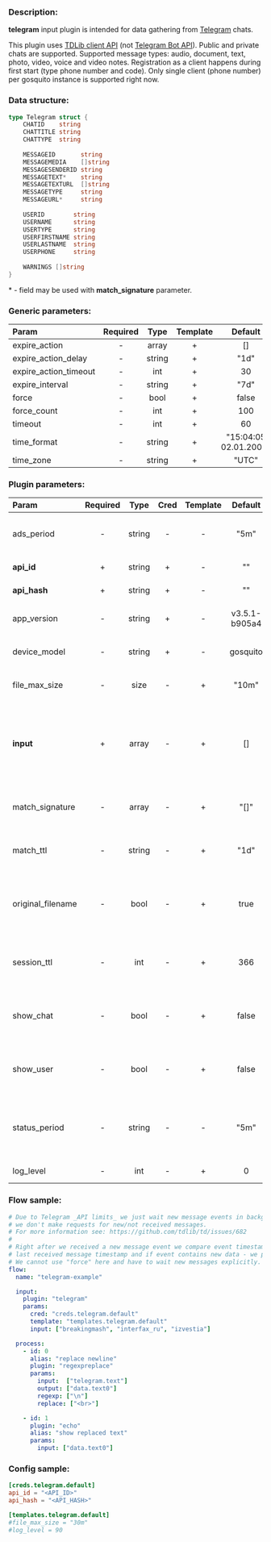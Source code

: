 ### Description:

**telegram** input plugin is intended for data gathering from [Telegram](https://telegram.org/) chats.    
  
This plugin uses [TDLib client API](https://core.telegram.org/tdlib) (not [Telegram Bot API](https://core.telegram.org/bots/api)). Public and private chats are supported. Supported message types: audio, document, text, photo, video, voice and video notes. Registration as a client happens during first start (type phone number and code). Only single client (phone number) per gosquito instance is supported right now.

### Data structure:

```go
type Telegram struct {
    CHATID    string
    CHATTITLE string
    CHATTYPE  string
    
    MESSAGEID       string
    MESSAGEMEDIA    []string
    MESSAGESENDERID string
    MESSAGETEXT*    string
    MESSAGETEXTURL  []string
    MESSAGETYPE     string
    MESSAGEURL*     string
    
    USERID        string
    USERNAME      string
    USERTYPE      string
    USERFIRSTNAME string
    USERLASTNAME  string
    USERPHONE     string
	
    WARNINGS []string
}
```

&ast; - field may be used with **match_signature** parameter.

### Generic parameters:

| Param                 | Required |  Type  | Template |        Default        |
|:----------------------|:--------:|:------:|:--------:|:---------------------:|
| expire_action         |    -     | array  |    +     |          []           |
| expire_action_delay   |    -     | string |    +     |         "1d"          |
| expire_action_timeout |    -     |  int   |    +     |          30           |
| expire_interval       |    -     | string |    +     |         "7d"          |
| force                 |    -     |  bool  |    +     |         false         |
| force_count           |    -     |  int   |    +     |          100          |
| timeout               |    -     |  int   |    +     |          60           |
| time_format           |    -     | string |    +     | "15:04:05 02.01.2006" |
| time_zone             |    -     | string |    +     |         "UTC"         |


### Plugin parameters:

| Param               | Required   | Type     | Cred   | Template   | Default         | Example              | Description                                                                                                  |
| :------------------ | :--------: | :------: | :----: | :--------: | :-------------: | :------------------: | :----------------------------------------------------------------------------------------------------------- |
| ads_period          | -          | string   | -      | -          | "5m"            | "1h"                 | [Sponsored messages](https://core.telegram.org/api/sponsored-messages) receiving interval.                   |
| **api_id**          | +          | string   | +      | -          | ""              | ""                   | [Telegram Apps](https://core.telegram.org/api/obtaining_api_id)                                              |
| **api_hash**        | +          | string   | +      | -          | ""              | ""                   | [Telegram Apps](https://core.telegram.org/api/obtaining_api_id)                                              |
| app_version         | -          | string   | +      | -          | v3.5.1-b905a4   | "0.0.1"              | Custom application version.                                                                                  |
| device_model        | -          | string   | +      | -          | gosquito        | "Redmi Note 42"      | Custom device model.                                                                                         |
| file_max_size       | -          | size     | -      | +          | "10m"           | "1g"                 | Maximum file size for download.                                                                              |
| **input**           | +          | array    | -      | +          | []              | ["breakingmash"]     | List of Telegram chats ("t.me/+" pattern is considered as a private chat).                                   |
| match_signature     | -          | array    | -      | +          | "[]"            | ["source", "time"]   | Match new messages by signature.                                                                             |
| match_ttl           | -          | string   | -      | +          | "1d"            | "24h"                | TTL (Time To Live) for matched signatures.                                                                   |
| original_filename   | -          | bool     | -      | +          | true            | false                | Use original file names with random generated suffix.                                                        |
| session_ttl         | -          | int      | -      | +          | 366             | 1                    | TTL (Time To Live) for session (number of days).                                                            |
| show_chat           | -          | bool     | -      | +          | false           | true                 | Show collected chats data in plugin output.                                                                  |
| show_user           | -          | bool     | -      | +          | false           | true                 | Show collected users data in plugin output.                                                                  |
| status_period       | -          | string   | -      | -          | "5m"            | "1h"                 | Interval for showing session status in plugin output.                                                        |
| log_level           | -          | int      | -      | +          | 0               | 90                   | [TDLib Log Level](https://core.telegram.org/tdlib/docs/classtd_1_1td__api_1_1set_log_verbosity_level.html)   |


### Flow sample:

```yaml
# Due to Telegram _API limits_ we just wait new message events in background,
# we don't make requests for new/not received messages.
# For more information see: https://github.com/tdlib/td/issues/682
#
# Right after we received a new message event we compare event timestamp with
# last received message timestamp and if event contains new data - we process new data.
# We cannot use "force" here and have to wait new messages explicitly.
flow:
  name: "telegram-example"

  input:
    plugin: "telegram"
    params:
      cred: "creds.telegram.default"
      template: "templates.telegram.default"
      input: ["breakingmash", "interfax_ru", "izvestia"]

  process:
    - id: 0
      alias: "replace newline"
      plugin: "regexpreplace"
      params:
        input:  ["telegram.text"]
        output: ["data.text0"]
        regexp: ["\n"]
        replace: ["<br>"]

    - id: 1
      plugin: "echo"
      alias: "show replaced text"
      params:
        input: ["data.text0"]

```


### Config sample:

```toml
[creds.telegram.default]
api_id = "<API_ID>"
api_hash = "<API_HASH>"

[templates.telegram.default]
#file_max_size = "30m"
#log_level = 90
```


